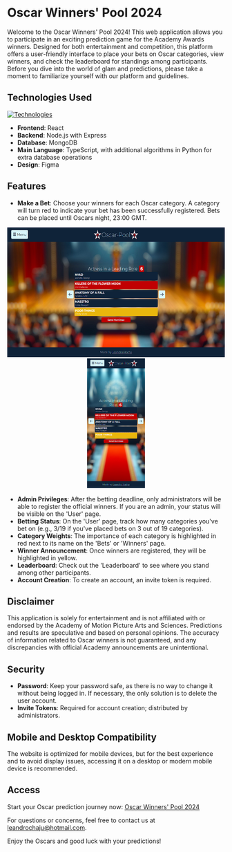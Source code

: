 # Oscar Winners' Pool 2024

Welcome to the Oscar Winners' Pool 2024! This web application allows you to participate in an exciting prediction game for the Academy Awards winners. Designed for both entertainment and competition, this platform offers a user-friendly interface to place your bets on Oscar categories, view winners, and check the leaderboard for standings among participants. Before you dive into the world of glam and predictions, please take a moment to familiarize yourself with our platform and guidelines.

## Technologies Used

[![Technologies](https://skillicons.dev/icons?i=react,nodejs,express,mongo,ts,py,figma)](https://skillicons.dev)
- **Frontend**: React
- **Backend**: Node.js with Express
- **Database**: MongoDB
- **Main Language**: TypeScript, with additional algorithms in Python for extra database operations
- **Design**: Figma

## Features

- **Make a Bet**: Choose your winners for each Oscar category. A category will turn red to indicate your bet has been successfully registered. Bets can be placed until Oscars night, 23:00 GMT.
<p align="center">
  <img src="screenshots/bets.png" height="300" style="max-width: 100%; margin-right: 10px;" />
  <img src="screenshots/betsMobile.png" height="300" style="max-width: 100%;" />
</p>

- **Admin Privileges**: After the betting deadline, only administrators will be able to register the official winners. If you are an admin, your status will be visible on the 'User' page.
- **Betting Status**: On the 'User' page, track how many categories you've bet on (e.g., 3/19 if you've placed bets on 3 out of 19 categories).
- **Category Weights**: The importance of each category is highlighted in red next to its name on the 'Bets' or 'Winners' page.
- **Winner Announcement**: Once winners are registered, they will be highlighted in yellow.
- **Leaderboard**: Check out the 'Leaderboard' to see where you stand among other participants.
- **Account Creation**: To create an account, an invite token is required.

## Disclaimer

This application is solely for entertainment and is not affiliated with or endorsed by the Academy of Motion Picture Arts and Sciences. Predictions and results are speculative and based on personal opinions. The accuracy of information related to Oscar winners is not guaranteed, and any discrepancies with official Academy announcements are unintentional.

## Security

- **Password**: Keep your password safe, as there is no way to change it without being logged in. If necessary, the only solution is to delete the user account.
- **Invite Tokens**: Required for account creation; distributed by administrators.

## Mobile and Desktop Compatibility

The website is optimized for mobile devices, but for the best experience and to avoid display issues, accessing it on a desktop or modern mobile device is recommended.

## Access

Start your Oscar prediction journey now: [Oscar Winners' Pool 2024](https://oscars-pool.vercel.app/)

For questions or concerns, feel free to contact us at leandrochaju@hotmail.com.

Enjoy the Oscars and good luck with your predictions!